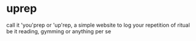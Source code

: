 # uprep
call it 'you'prep or 'up'rep, a simple website to log your repetition of ritual be it reading, gymming or anything per se
